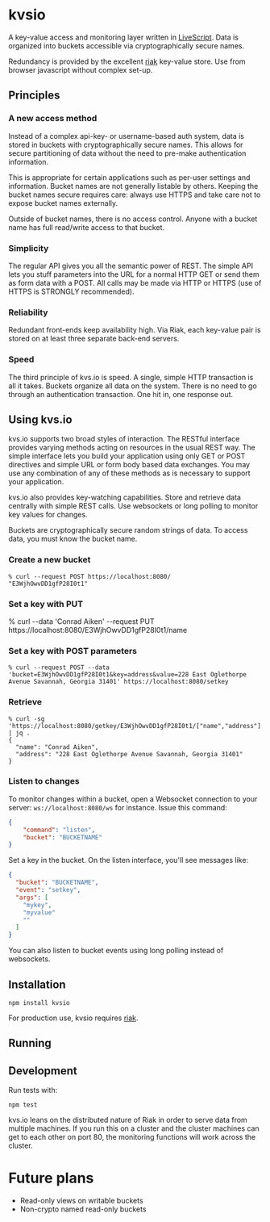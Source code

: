 # kvsio

A key-value access and monitoring layer written in
[LiveScript](livescript.net).  Data is organized into buckets
accessible via cryptographically secure names.

Redundancy is provided by the excellent
[riak](http://docs.basho.com/riak/latest/) key-value store. Use from
browser javascript without complex set-up.

## Principles

### A new access method

Instead of a complex api-key- or username-based auth system, data is
stored in buckets with cryptographically secure names.  This allows
for secure partitioning of data without the need to pre-make
authentication information.

This is appropriate for certain applications such as per-user settings
and information.  Bucket names are not generally listable by others.
Keeping the bucket names secure requires care: always use HTTPS and
take care not to expose bucket names externally.

Outside of bucket names, there is no access control.  Anyone with a
bucket name has full read/write access to that bucket.

### Simplicity

The regular API gives you all the semantic power of REST. The simple
API lets you stuff parameters into the URL for a normal HTTP GET or
send them as form data with a POST. All calls may be made via HTTP or
HTTPS (use of HTTPS is STRONGLY recommended).

### Reliability

Redundant front-ends keep availability high.  Via Riak, each key-value
pair is stored on at least three separate back-end servers.

### Speed

The third principle of kvs.io is speed.  A single, simple HTTP
transaction is all it takes.  Buckets organize all data on the system.
There is no need to go through an authentication transaction.  One hit
in, one response out.

## Using kvs.io

kvs.io supports two broad styles of interaction. The RESTful interface
provides varying methods acting on resources in the usual REST
way. The simple interface lets you build your application using only
GET or POST directives and simple URL or form body based data
exchanges. You may use any combination of any of these methods as is
necessary to support your application.

kvs.io also provides key-watching capabilities. Store and retrieve
data centrally with simple REST calls.  Use websockets or long polling
to monitor key values for changes.

Buckets are cryptographically secure random strings of data.  To
access data, you must know the bucket name.

### Create a new bucket

    % curl --request POST https://localhost:8080/
    "E3WjhOwvDD1gfP28I0t1"

### Set a key with PUT

   % curl --data 'Conrad Aiken' --request PUT https://localhost:8080/E3WjhOwvDD1gfP28I0t1/name

### Set a key with POST parameters

    % curl --request POST --data 'bucket=E3WjhOwvDD1gfP28I0t1&key=address&value=228 East Oglethorpe Avenue Savannah, Georgia 31401' https://localhost:8080/setkey

### Retrieve

    % curl -sg 'https://localhost:8080/getkey/E3WjhOwvDD1gfP28I0t1/["name","address"]' | jq .
    {
      "name": "Conrad Aiken",
      "address": "228 East Oglethorpe Avenue Savannah, Georgia 31401"
    }

### Listen to changes

To monitor changes within a bucket, open a Websocket connection to your server:
`ws://localhost:8080/ws` for instance.  Issue this command:

```json
{
    "command": "listen",
    "bucket": "BUCKETNAME"
}

```

Set a key in the bucket.  On the listen interface, you'll see messages like:

```json
{
  "bucket": "BUCKETNAME",
  "event": "setkey",
  "args": [
    "mykey",
    "myvalue"
    ""
  ]
}

```

You can also listen to bucket events using long polling instead of
websockets.

## Installation

    npm install kvsio

For production use, kvsio requires [riak](http://docs.basho.com/riak/latest/).

## Running

## Development

Run tests with:

    npm test

kvs.io leans on the distributed nature of Riak in order to serve data
from multiple machines.  If you run this on a cluster and the cluster
machines can get to each other on port 80, the monitoring functions
will work across the cluster.

# Future plans

- Read-only views on writable buckets
- Non-crypto named read-only buckets
